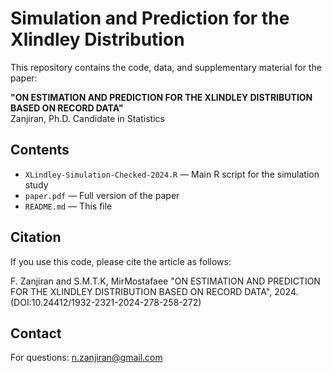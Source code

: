 # Simulation and Prediction for the Xlindley Distribution

This repository contains the code, data, and supplementary material for the paper:

**"ON ESTIMATION AND PREDICTION FOR THE XLINDLEY DISTRIBUTION BASED ON RECORD DATA"**  
Zanjiran, Ph.D. Candidate in Statistics

## Contents

- `XLindley-Simulation-Checked-2024.R` — Main R script for the simulation study   
- `paper.pdf` — Full version of the paper  
- `README.md` — This file

## Citation

If you use this code, please cite the article as follows:

F. Zanjiran and S.M.T.K, MirMostafaee "ON ESTIMATION AND PREDICTION FOR THE XLINDLEY DISTRIBUTION BASED ON RECORD DATA", 2024.  
(DOI:10.24412/1932-2321-2024-278-258-272)

## Contact

For questions: n.zanjiran@gmail.com

